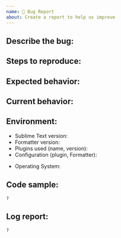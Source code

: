 ```yaml
---
name: 🐞 Bug Report
about: Create a report to help us improve
---
```


<!--

    BEFORE SUBMITTING AN ISSUE:

    If your issue is with a 3rd party plugin, please open the
    issue in the repo for that plugin, instead of this repo.

-->

## Describe the bug:


## Steps to reproduce:


## Expected behavior:


## Current behavior:


## Environment:

  - Sublime Text version:
  - Formatter version:
  - Plugins used (name, version):
  - Configuration (plugin, Formatter):
  <!-- Link or relevant part of config files -->
  - Operating System:

## Code sample:

```
?
```

## Log report:

```
?
```
